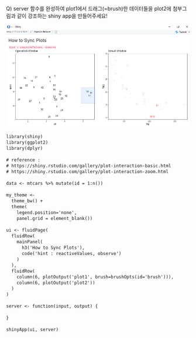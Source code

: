 Q) server 함수를 완성하여 plot1에서 드래그(=brush)한 데이터들을 plot2에 첨부그림과 같이 강조하는 shiny app을 만들어주세요!

![result!](sync_plots_result.PNG) 

```{r}
library(shiny)
library(ggplot2)
library(dplyr)

# reference : 
# https://shiny.rstudio.com/gallery/plot-interaction-basic.html
# https://shiny.rstudio.com/gallery/plot-interaction-zoom.html

data <- mtcars %>% mutate(id = 1:n())

my_theme <- 
  theme_bw() + 
  theme(
    legend.position='none',
    panel.grid = element_blank()) 

ui <- fluidPage(
  fluidRow(
    mainPanel(
      h3('How to Sync Plots'),
      code('hint : reactiveValues, observe')
    )
  ),
  fluidRow(
    column(6, plotOutput('plot1', brush=brushOpts(id='brush'))),
    column(6, plotOutput('plot2'))
  )
)

server <- function(input, output) {

}

shinyApp(ui, server)
```

